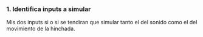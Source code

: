 ### 1. Identifica inputs a simular
Mis dos inputs si o si se tendiran que simular tanto el del sonido como el del movimiento de la hinchada.
